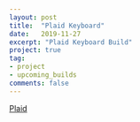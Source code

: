 ```yaml
---
layout: post
title:  "Plaid Keyboard"
date:   2019-11-27
excerpt: "Plaid Keyboard Build"
project: true
tag:
- project
- upcoming_builds
comments: false
---
```


[Plaid](https://5z6p.com/products/plaid-through-hole/)